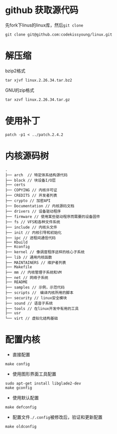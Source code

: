 # github 获取源代码
先fork下linus的linux库，然后`git clone`
```
git clone git@github.com:codekissyoung/linux.git
```

# 解压缩
bzip2格式
```
tar xjvf linux.2.26.34.tar.bz2
```
GNU的zip格式
```
tar xzvf linux.2.26.34.tar.gz
```

# 使用补丁
```
patch -p1 < ../patch.2.4.2
```

# 内核源码树
```
.
├── arch  // 特定体系结构源代码
├── block // 块设备I/O层
├── certs
├── COPYING // 内核许可证
├── CREDITS // 开发者列表
├── crypto // 加密API
├── Documentation // 内核源码文档
├── drivers // 设备驱动程序
├── firmware // 使用某些驱动程序而需要的设备固件
├── fs // VFS和各种文件系统
├── include // 内核头文件
├── init // 内核引导和初始化
├── ipc // 进程间通信代码
├── Kbuild
├── Kconfig
├── kernel // 像调度程序这样的核心子系统
├── lib // 通用内核函数
├── MAINTAINERS // 维护者列表
├── Makefile
├── mm // 内核管理子系统和VM
├── net // 网络子系统
├── README
├── samples // 示例，示范代码
├── scripts //　编译内核所用的脚本
├── security // linux安全模块
├── sound // 语音子系统
├── tools // 在linux开发中有用的工具
├── usr
└── virt // 虚拟化结构基础
```

# 配置内核
- 直接配置
```
make config
```
- 使用图形界面工具配置
```
sudo apt-get install libglade2-dev
make gconfig
```
- 使用默认配置
```
make defconfig
```
- 配置文件`./.config`被修改后，验证和更新配置
```
make oldconfig
```
